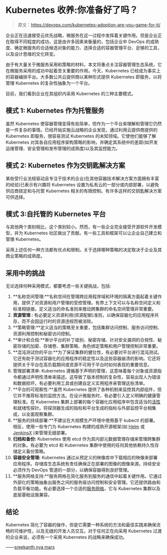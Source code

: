 # Kubernetes 收养:你准备好了吗？

> 原文：<https://devops.com/kubernetes-adoption-are-you-game-for-it/>

企业正在迅速接受云优先战略，微服务在这一过程中发挥着关键作用。但是企业正在取得不同程度的成功，这是由许多因素来衡量的，包括企业中 DevOps 的成熟度、确定微服务的合适候选对象的能力、选择合适的容器管理平台、足够的工具，以及设计思维的文化转变。

由于有大量关于微服务采用和策略的材料，本文将重点关注容器管理生态系统，它在微服务采用的成功中起着至关重要的作用。今天，Kubernetes 已经成为事实上的容器编排平台。大多数公共云提供商以某种形式提供 Kubernetes 即服务，以将管理 Kubernetes 的复杂性抽象为一个平台。

目前，我们看到企业在其组织内采用 Kubernetes 的三种主要模式。

## **模式 1: Kubernetes 作为托管服务**

虽然 Kubernetes 使容器管理变得有些简单，但作为一个平台来理解和管理它仍然是一件复杂的事情。已经开始实施云战略的企业发现，通过利用云提供商提供的 Kubernetes 即服务，很容易测试 Kubernetes 的未知领域。它使他们能够了解 Kubernetes 对其各自应用程序架构策略的影响，并确定其系统中的差距(如开发运维管理、安全管理和发布管理的成熟度)以及其监控能力。

## **模式 2: Kubernetes 作为交钥匙解决方案**

某些受行业法规驱动且专注于技术的企业(在其他容器技术解决方案方面拥有丰富的经验)已表示有兴趣将 Kubernetes 设置为私有云的一部分或内部部署，以避免供应商锁定和与托管 Kubernetes 相关的有限控制。有许多这样的交钥匙解决方案可供选择。

## **模式 3:自托管的 Kubernetes 平台**

与其他两个类别相比，这个类别较小。然而，有一些企业完全接受开源软件开发模型，并为 Kubernetes 社区做出了贡献。有一些工具和框架可以让企业自己建立和管理 Kubernetes。

采用上述任何一种方法都有优点和限制。关于选择哪种策略的决定取决于企业及其商业策略的成熟度。

## **采用中的挑战**

无论选择何种采用模式，都要考虑一些关键挑战，包括:

1.  **名称空间管理:**名称空间在管理跨应用程序域和环境的隔离方面起着关键作用，提供了对资源和用户管理的受控管理。有界上下文可以与名称空间定义和标准相链接。定义适当的命名准则来推动跨集群的命名空间管理非常重要。
2.  **资源管理 *:*** 有必要定义资源利用(资源配额)准则，以确保容器化的应用程序共存，而不会因运行时的资源违规而被消除。
3.  **策略管理:**定义适当的策略至关重要，包括集群访问控制、服务访问控制、资源利用控制和秘密访问控制。
4.  **审计和合规:**审计平台的补丁级别、秘密存储、针对安全漏洞的合规性、秘密存储的加密、存储卷、集群策略、角色绑定策略和用户管理控制非常重要。
5.  **混沌测试你的平台:**为了保证集群的健壮性，有必要对平台进行混沌测试。它还有助于测试容器化的应用程序的稳定性以及这些容器崩溃的影响。它还将提供关于平台在高负载期间或资源不可用于平台时如何表现的重要信息。
6.  管理部署清单: Kubernetes 遵循基于声明的管理，这意味着每个对象或资源指令都通过声明性清单来描述。这导致了版本控制的复杂性，容易出现人为错误和数据损坏。有必要利用工具或创建自定义实用程序来管理这些清单。
7.  **平台的可观察性:**虽然 Kubernetes 提供了各种机制来监控其内部组件，但它并不推荐标准的监控方法。在设计微服务时，有必要引入定义明确的健康管理标准。在 Kubernetes 集群上部署的每个容器化应用程序中包含适当的[活性](https://en.wikipedia.org/wiki/Liveness)和就绪性探针。将探测器生成的指标和平台生成的指标与外部监控平台相集成，以全面观察集群。
8.  **服务的持续部署:**不建议在大规模生产环境中使用基于 kubectl 的部署。相反，使用一些专门为 Kubernetes 构建的成熟开源框架(如 [Helm](https://helm.sh/) 或 [JenkinsX](https://jenkins-x.io/) )来管理无缝部署。
9.  **归档和备份:** Kubernetes 使用 etcd 作为其内部元数据管理存储来管理跨集群的对象。有必要为 etcd 和 Kubernetes 集群中使用的任何其他依赖持久性存储定义备份策略。
10.  **容器安全管理:** Kubernetes 通过从预定义的映像库中下载相应的映像来部署应用程序。存储库生态系统有责任确保正在部署的图像的图像来源。持续安全必须作为 DevOps 管道的一部分，以确保容器得到良好管理。
11.  **服务网格支持:**服务网格在简化服务到服务的通信中起着关键作用。它通过外部化的策略抽象出服务之间的服务级访问控制和安全管理。它还提供路由和负载平衡功能。有必要选择一个合适的[服务网格](https://devops.com/how-service-mesh-addresses-3-key-microservices-challenges/)，它与 Kubernetes 集群以及底层基础设施兼容。

## **结论**

Kubernetes 简化了容器的操作，但是它需要一种系统的方法和最佳实践来确保流畅的可维护性，以及无缝的开发人员交互。对于任何正在向采用 Kubernetes 过渡的企业来说，必须有一个采用 Kubernetes 的战略来确保成功。

——[sreekanth nya mars](https://devops.com/author/sreekanth-nyamars/)